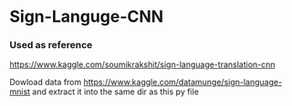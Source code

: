 # Sign-Languge-CNN

### Used as reference
https://www.kaggle.com/soumikrakshit/sign-language-translation-cnn

Dowload data from https://www.kaggle.com/datamunge/sign-language-mnist and extract it into the same dir as this py file
